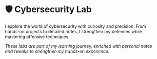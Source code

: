 # 🛡️ Cybersecurity Lab

I explore the world of cybersecurity with curiosity and precision. From hands-on projects to detailed notes, I strengthen my defenses while mastering offensive techniques.

*These labs are part of my learning journey, enriched with personal notes and tweaks to strengthen my hands-on experience.*
